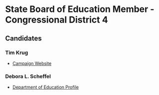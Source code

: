 # State Board of Education Member - Congressional District 4

## Candidates

### Tim Krug
* [Campaign Website][1]

### Debora L. Scheffel
* [Department of Education Profile][2]

[1]: http://krugforcoloradoschools.org/
[2]: https://www.cde.state.co.us/cdeboard/debora_scheffel
